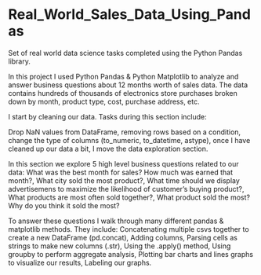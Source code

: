 # Real_World_Sales_Data_Using_Pandas
Set of real world data science tasks completed using the Python Pandas library.

In this project I used Python Pandas & Python Matplotlib to analyze and answer business questions about 12 months worth of sales data. The data contains hundreds of thousands of electronics store purchases broken down by month, product type, cost, purchase address, etc.

I start by cleaning our data. Tasks during this section include:

Drop NaN values from DataFrame, removing rows based on a condition, change the type of columns (to_numeric, to_datetime, astype), once I have cleaned up our data a bit, I move the data exploration section.

In this section we explore 5 high level business questions related to our data:
What was the best month for sales? How much was earned that month?,
What city sold the most product?,
What time should we display advertisemens to maximize the likelihood of customer’s buying product?,
What products are most often sold together?,
What product sold the most? Why do you think it sold the most?

To answer these questions I walk through many different pandas & matplotlib methods. 
They include:
Concatenating multiple csvs together to create a new DataFrame (pd.concat),
Adding columns,
Parsing cells as strings to make new columns (.str),
Using the .apply() method,
Using groupby to perform aggregate analysis,
Plotting bar charts and lines graphs to visualize our results,
Labeling our graphs.

